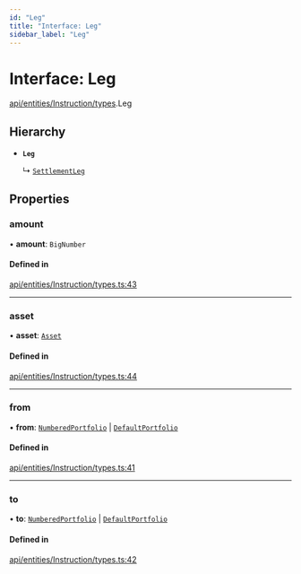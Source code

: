 ```yaml
---
id: "Leg"
title: "Interface: Leg"
sidebar_label: "Leg"
---
```


# Interface: Leg

[api/entities/Instruction/types](../../../../../../modules/API/Entities/Instruction/Types/Types.md).Leg

## Hierarchy

- **`Leg`**

  ↳ [`SettlementLeg`](../../../Portfolio/Types/SettlementLeg/SettlementLeg.md)

## Properties

### amount

• **amount**: `BigNumber`

#### Defined in

[api/entities/Instruction/types.ts:43](https://github.com/PolymeshAssociation/polymesh-sdk/blob/15be87e8/src/api/entities/Instruction/types.ts#L43)

___

### asset

• **asset**: [`Asset`](../../../../../../classes/API/Entities/Asset/Asset.md)

#### Defined in

[api/entities/Instruction/types.ts:44](https://github.com/PolymeshAssociation/polymesh-sdk/blob/15be87e8/src/api/entities/Instruction/types.ts#L44)

___

### from

• **from**: [`NumberedPortfolio`](../../../../../../classes/API/Entities/NumberedPortfolio/NumberedPortfolio.md) \| [`DefaultPortfolio`](../../../../../../classes/API/Entities/DefaultPortfolio/DefaultPortfolio.md)

#### Defined in

[api/entities/Instruction/types.ts:41](https://github.com/PolymeshAssociation/polymesh-sdk/blob/15be87e8/src/api/entities/Instruction/types.ts#L41)

___

### to

• **to**: [`NumberedPortfolio`](../../../../../../classes/API/Entities/NumberedPortfolio/NumberedPortfolio.md) \| [`DefaultPortfolio`](../../../../../../classes/API/Entities/DefaultPortfolio/DefaultPortfolio.md)

#### Defined in

[api/entities/Instruction/types.ts:42](https://github.com/PolymeshAssociation/polymesh-sdk/blob/15be87e8/src/api/entities/Instruction/types.ts#L42)
